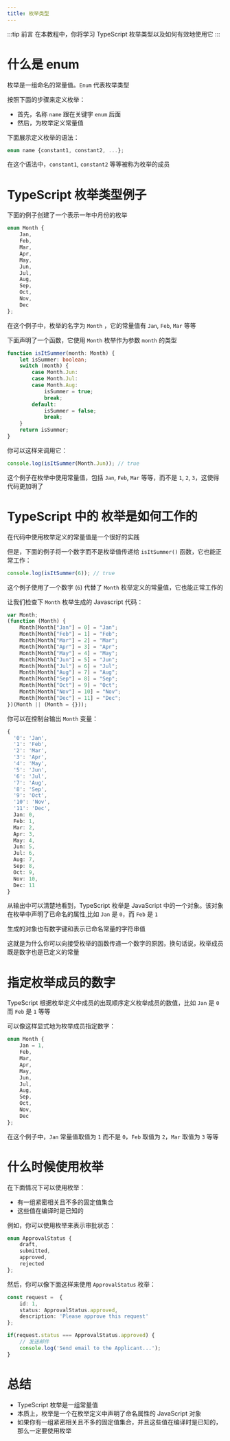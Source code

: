 ```yaml
---
title: 枚举类型
---
```


:::tip 前言
在本教程中，你将学习 TypeScript 枚举类型以及如何有效地使用它
:::

# 什么是 enum

枚举是一组命名的常量值。`Enum` 代表枚举类型

按照下面的步骤来定义枚举：

- 首先，名称 `name` 跟在关键字 `enum` 后面
- 然后，为枚举定义常量值

下面展示定义枚举的语法：

```TypeScript
enum name {constant1, constant2, ...};
```

在这个语法中，`constant1`, `constant2` 等等被称为枚举的成员

# TypeScript 枚举类型例子

下面的例子创建了一个表示一年中月份的枚举

```TypeScript
enum Month {
    Jan,
    Feb,
    Mar,
    Apr,
    May,
    Jun,
    Jul,
    Aug,
    Sep,
    Oct,
    Nov,
    Dec
};
```

在这个例子中，枚举的名字为 `Month` ，它的常量值有 `Jan`, `Feb`, `Mar` 等等

下面声明了一个函数，它使用 `Month` 枚举作为参数 `month` 的类型

```TypeScript
function isItSummer(month: Month) {
    let isSummer: boolean;
    switch (month) {
        case Month.Jun:
        case Month.Jul:
        case Month.Aug:
            isSummer = true;
            break;
        default:
            isSummer = false;
            break;
    }
    return isSummer;
}
```

你可以这样来调用它：

```TypeScript
console.log(isItSummer(Month.Jun)); // true
```

这个例子在枚举中使用常量值，包括 `Jan`, `Feb`, `Mar` 等等，而不是 `1`, `2`, `3`，这使得代码更加明了

# TypeScript 中的 枚举是如何工作的

在代码中使用枚举定义的常量值是一个很好的实践

但是，下面的例子将一个数字而不是枚举值传递给 `isItSummer()` 函数，它也能正常工作：

```TypeScript
console.log(isItSummer(6)); // true
```

这个例子使用了一个数字 (`6`) 代替了 `Month` 枚举定义的常量值，它也能正常工作的

让我们检查下 `Month` 枚举生成的 Javascript 代码：

```TypeScript
var Month;
(function (Month) {
    Month[Month["Jan"] = 0] = "Jan";
    Month[Month["Feb"] = 1] = "Feb";
    Month[Month["Mar"] = 2] = "Mar";
    Month[Month["Apr"] = 3] = "Apr";
    Month[Month["May"] = 4] = "May";
    Month[Month["Jun"] = 5] = "Jun";
    Month[Month["Jul"] = 6] = "Jul";
    Month[Month["Aug"] = 7] = "Aug";
    Month[Month["Sep"] = 8] = "Sep";
    Month[Month["Oct"] = 9] = "Oct";
    Month[Month["Nov"] = 10] = "Nov";
    Month[Month["Dec"] = 11] = "Dec";
})(Month || (Month = {}));
```

你可以在控制台输出 `Month` 变量：

```TypeScript
{
  '0': 'Jan',
  '1': 'Feb',
  '2': 'Mar',
  '3': 'Apr',
  '4': 'May',
  '5': 'Jun',
  '6': 'Jul',
  '7': 'Aug',
  '8': 'Sep',
  '9': 'Oct',
  '10': 'Nov',
  '11': 'Dec',
  Jan: 0,
  Feb: 1,
  Mar: 2,
  Apr: 3,
  May: 4,
  Jun: 5,
  Jul: 6,
  Aug: 7,
  Sep: 8,
  Oct: 9,
  Nov: 10,
  Dec: 11
}
```

从输出中可以清楚地看到，TypeScript 枚举是 JavaScript 中的一个对象。该对象在枚举中声明了已命名的属性,比如 `Jan` 是 `0`，而 `Feb` 是 `1`

生成的对象也有数字键和表示已命名常量的字符串值

这就是为什么你可以向接受枚举的函数传递一个数字的原因，换句话说，枚举成员既是数字也是已定义的常量

# 指定枚举成员的数字

TypeScript 根据枚举定义中成员的出现顺序定义枚举成员的数值，比如 `Jan` 是 `0` 而 `Feb` 是 `1` 等等

可以像这样显式地为枚举成员指定数字：

```TypeScript
enum Month {
    Jan = 1,
    Feb,
    Mar,
    Apr,
    May,
    Jun,
    Jul,
    Aug,
    Sep,
    Oct,
    Nov,
    Dec
};
```

在这个例子中，`Jan` 常量值取值为 `1` 而不是 `0`，`Feb` 取值为 `2`，`Mar` 取值为 `3` 等等

# 什么时候使用枚举

在下面情况下可以使用枚举：

- 有一组紧密相关且不多的固定值集合
- 这些值在编译时是已知的

例如，你可以使用枚举来表示审批状态：

```TypeScript
enum ApprovalStatus {
    draft,
    submitted,
    approved,
    rejected
};
```

然后，你可以像下面这样来使用 `ApprovalStatus` 枚举：

```TypeScript
const request =  {
    id: 1,
    status: ApprovalStatus.approved,
    description: 'Please approve this request'
};

if(request.status === ApprovalStatus.approved) {
    // 发送邮件
    console.log('Send email to the Applicant...');
}
```

# 总结

- TypeScript 枚举是一组常量值
- 本质上，枚举是一个在枚举定义中声明了命名属性的 JavaScript 对象
- 如果你有一组紧密相关且不多的固定值集合，并且这些值在编译时是已知的，那么一定要使用枚举
